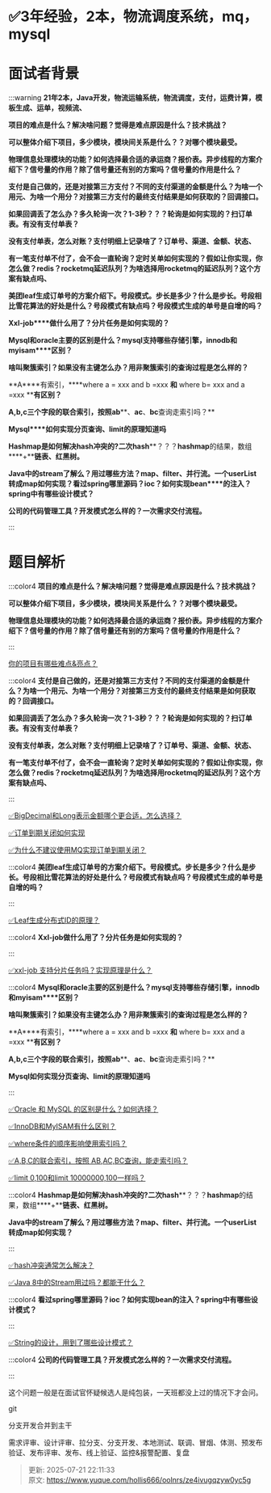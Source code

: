 # ✅3年经验，2本，物流调度系统，mq，mysql

# 面试者背景


:::warning
**21年2本，Java开发，物流运输系统，物流调度，支付，运费计算，模板生成、运单，视频流、**

**项目的难点是什么？解决啥问题？觉得是难点原因是什么？技术挑战？**

**可以整体介绍下项目，多少模块，模块间关系是什么？？对哪个模块最受。**

**物理信息处理模块的功能？如何选择最合适的承运商？报价表。异步线程的方案介绍下？信号量的作用？除了信号量还有别的方案吗？信号量的作用是什么？**

**支付是自己做的，还是对接第三方支付？不同的支付渠道的金额是什么？为啥一个用元、为啥一个用分？对接第三方支付的最终支付结果是如何获取的？回调接口。**

**如果回调丢了怎么办？多久轮询一次？****1-3****秒？？？轮询是如何实现的？扫订单表。有没有支付单表？**

**没有支付单表，怎么对账？支付明细上记录啥了？订单号、渠道、金额、状态、**

**有一笔支付单不付了，会不会一直轮询？定时关单如何实现的？假如让你实现，你怎么做？****redis****？****rocketmq****延迟队列？为啥选择用****rocketmq****的延迟队列？这个方案有缺点吗、**

**美团****leaf****生成订单号的方案介绍下。号段模式。步长是多少？什么是步长。号段相比雪花算法的好处是什么？号段模式有缺点吗？号段模式生成的单号是自增的吗？**

**Xxl-job****做什么用了？分片任务是如何实现的？**

**Mysql****和****oracle****主要的区别是什么？****mysql****支持哪些存储引擎，****innodb****和****myisam****区别？**

**啥叫聚簇索引？如果没有主键怎么办？用非聚簇索引的查询过程是怎么样的？**

**A****有索引，****where a = xxx and b =xxx ****和**** where b= xxx and a =xxx ****有区别？**

**A,b,c****三个字段的联合索引，按照****ab****、****ac****、****bc****查询走索引吗？**

**Mysql****如何实现分页查询、****limit****的原理知道吗**

**Hashmap****是如何解决****hash****冲突的****?****二次****hash****？？？****hashmap****的结果，数组****+****链表、红黑树。**

**Java****中的****stream****了解么？用过哪些方法？****map****、****filter****、并行流。一个****userList****转成****map****如何实现？看过****spring****哪里源码？****ioc****？如何实现****bean****的注入？****spring****中有哪些设计模式？**

**公司的代码管理工具？开发模式怎么样的？一次需求交付流程。**

:::

# 题目解析


:::color4
**项目的难点是什么？解决啥问题？觉得是难点原因是什么？技术挑战？**

**可以整体介绍下项目，多少模块，模块间关系是什么？？对哪个模块最受。**

**物理信息处理模块的功能？如何选择最合适的承运商？报价表。异步线程的方案介绍下？信号量的作用？除了信号量还有别的方案吗？信号量的作用是什么？**

:::



[你的项目有哪些难点&亮点？](https://www.yuque.com/hollis666/oolnrs/qnsu1w1s7v0gr7xv)



:::color4
**支付是自己做的，还是对接第三方支付？不同的支付渠道的金额是什么？为啥一个用元、为啥一个用分？对接第三方支付的最终支付结果是如何获取的？回调接口。**

**如果回调丢了怎么办？多久轮询一次？****1-3****秒？？？轮询是如何实现的？扫订单表。有没有支付单表？**

**没有支付单表，怎么对账？支付明细上记录啥了？订单号、渠道、金额、状态、**

**有一笔支付单不付了，会不会一直轮询？定时关单如何实现的？假如让你实现，你怎么做？redis？rocketmq延迟队列？为啥选择用rocketmq的延迟队列？这个方案有缺点吗、**

:::



[✅BigDecimal和Long表示金额哪个更合适，怎么选择？](https://www.yuque.com/hollis666/oolnrs/skv2srz4h3786nng)



[✅订单到期关闭如何实现](https://www.yuque.com/hollis666/oolnrs/tg0ehg)



[✅为什么不建议使用MQ实现订单到期关闭？](https://www.yuque.com/hollis666/oolnrs/mgisesnbgdoirure)



:::color4
**美团leaf生成订单号的方案介绍下。号段模式。步长是多少？什么是步长。号段相比雪花算法的好处是什么？号段模式有缺点吗？号段模式生成的单号是自增的吗？**

:::



[✅Leaf生成分布式ID的原理？](https://www.yuque.com/hollis666/oolnrs/hgzes2l7eomfmiqu)



:::color4
**Xxl-job做什么用了？分片任务是如何实现的？**

:::



[✅xxl-job 支持分片任务吗？实现原理是什么？](https://www.yuque.com/hollis666/oolnrs/vnzzza8v69078qc1)



:::color4
**Mysql****和****oracle****主要的区别是什么？****mysql****支持哪些存储引擎，****innodb****和****myisam****区别？**

**啥叫聚簇索引？如果没有主键怎么办？用非聚簇索引的查询过程是怎么样的？**

**A****有索引，****where a = xxx and b =xxx ****和**** where b= xxx and a =xxx ****有区别？**

**A,b,c****三个字段的联合索引，按照****ab****、****ac****、****bc****查询走索引吗？**

**Mysql如何实现分页查询、limit的原理知道吗**

:::



[✅Oracle 和 MySQL 的区别是什么？如何选择？](https://www.yuque.com/hollis666/oolnrs/hrdea48tzqmtizbk)



[✅InnoDB和MyISAM有什么区别？](https://www.yuque.com/hollis666/oolnrs/adeg5m)



[✅where条件的顺序影响使用索引吗？](https://www.yuque.com/hollis666/oolnrs/nwm3ry85o8l0gega)



[✅A,B,C的联合索引，按照 AB,AC,BC查询，能走索引吗？](https://www.yuque.com/hollis666/oolnrs/dx1cqgsrebkvdixc)



[✅limit 0,100和limit 10000000,100一样吗？](https://www.yuque.com/hollis666/oolnrs/gtpc5u4i7xmy13el)



:::color4
**Hashmap****是如何解决****hash****冲突的****?****二次****hash****？？？****hashmap****的结果，数组****+****链表、红黑树。**

**Java中的stream了解么？用过哪些方法？map、filter、并行流。一个userList转成map如何实现？**

:::



[✅hash冲突通常怎么解决？](https://www.yuque.com/hollis666/oolnrs/pogt662wy87z24dr)



[✅Java 8中的Stream用过吗？都能干什么？](https://www.yuque.com/hollis666/oolnrs/igsnmo)



:::color4
**看过spring哪里源码？ioc？如何实现bean的注入？spring中有哪些设计模式？**

:::



[✅String的设计，用到了哪些设计模式？](https://www.yuque.com/hollis666/oolnrs/bxa45gl8rgg9slqw)



:::color4
**公司的代码管理工具？开发模式怎么样的？一次需求交付流程。**

:::



这个问题一般是在面试官怀疑候选人是纯包装，一天班都没上过的情况下才会问。



git

分支开发合并到主干

需求评审、设计评审、拉分支、分支开发、本地测试、联调、冒烟、体测、预发布验证、发布评审、发布、线上验证、监控&报警配置、复盘





> 更新: 2025-07-21 22:11:33  
> 原文: <https://www.yuque.com/hollis666/oolnrs/ze4ivugqzyw0yc5g>